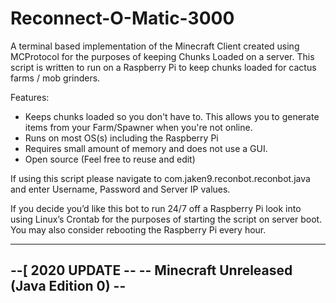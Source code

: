 # Reconnect-O-Matic-3000
A terminal based implementation of the Minecraft Client created using MCProtocol for the purposes of keeping Chunks Loaded on a server. This script is written to run on a Raspberry Pi to keep chunks loaded for cactus farms / mob grinders. 

Features:
- Keeps chunks loaded so you don't have to. This allows you to generate items from your Farm/Spawner when you're not online.
- Runs on most OS(s) including the Raspberry Pi
- Requires small amount of memory and does not use a GUI.
- Open source (Feel free to reuse and edit)

If using this script please navigate to com.jaken9.reconbot.reconbot.java and enter Username, Password and Server IP values. 

If you decide you’d like this bot to run 24/7 off a Raspberry Pi look into using Linux’s Crontab for the purposes of starting the script on server boot. 
You may also consider rebooting the Raspberry Pi every hour.

-------------------------------------------
--[               2020 UPDATE            --
-- Minecraft Unreleased (Java Edition 0) --
-------------------------------------------

